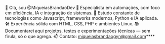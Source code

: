 👋 Olá, sou @MiqueiasBrandaoDev
💼 Especialista em automações, com foco em eficiência, IA e integração de sistemas.
🧠 Estudo constante de tecnologias como Javascript, frameworks modernos, Python e IA aplicada.
🛠️ Experiência sólida com HTML, CSS, PHP e ambientes Linux.
📚 Documentarei aqui projetos, testes e experimentações técnicas — sem firula, só o que agrega.
📫 Contato: miqueiasbrandaogyn@gmail.com****
